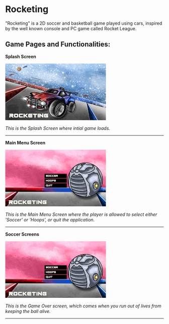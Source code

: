 # Rocketing
"Rocketing" is a 2D soccer and basketball game played using cars, inspired by the well known console and PC game called Rocket League.

## Game Pages and Functionalities:

**Splash Screen**

<img src = "RocketingScreenshots/Shared/SplashScreen.png" width="320" height="180">

*This is the Splash Screen where intial game loads.*

---

**Main Menu Screen**

<img src = "RocketingScreenshots/Shared/MainMenuScreen.png" width="320" height="180">


*This is the Main Menu Screen where the player is allowed to select either 'Soccer' or 'Hoops', or quit the application.*  

---

**Soccer Screens**

<img src = "RocketingScreenshots/Shared/MainMenuScreen.png" width="320" height="180">

*This is the Game Over screen, which comes when you run out of lives from keeping the ball alive.*

--- 
